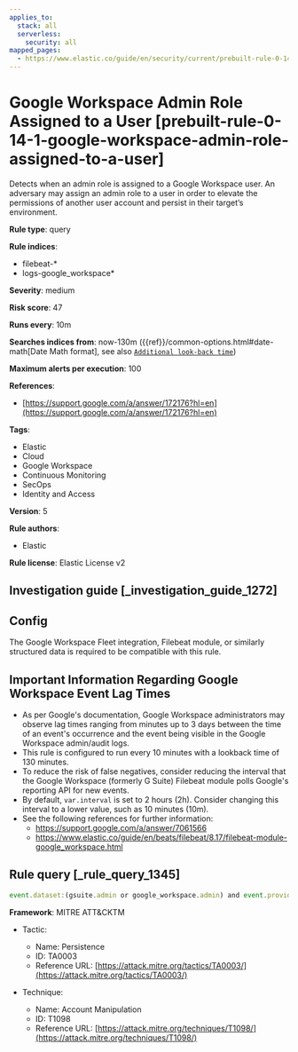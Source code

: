 ```yaml
---
applies_to:
  stack: all
  serverless:
    security: all
mapped_pages:
  - https://www.elastic.co/guide/en/security/current/prebuilt-rule-0-14-1-google-workspace-admin-role-assigned-to-a-user.html
---
```


# Google Workspace Admin Role Assigned to a User [prebuilt-rule-0-14-1-google-workspace-admin-role-assigned-to-a-user]

Detects when an admin role is assigned to a Google Workspace user. An adversary may assign an admin role to a user in order to elevate the permissions of another user account and persist in their target’s environment.

**Rule type**: query

**Rule indices**:

* filebeat-*
* logs-google_workspace*

**Severity**: medium

**Risk score**: 47

**Runs every**: 10m

**Searches indices from**: now-130m ({{ref}}/common-options.html#date-math[Date Math format], see also [`Additional look-back time`](docs-content://solutions/security/detect-and-alert/create-detection-rule.md#rule-schedule))

**Maximum alerts per execution**: 100

**References**:

* [https://support.google.com/a/answer/172176?hl=en](https://support.google.com/a/answer/172176?hl=en)

**Tags**:

* Elastic
* Cloud
* Google Workspace
* Continuous Monitoring
* SecOps
* Identity and Access

**Version**: 5

**Rule authors**:

* Elastic

**Rule license**: Elastic License v2

## Investigation guide [_investigation_guide_1272]

## Config

The Google Workspace Fleet integration, Filebeat module, or similarly structured data is required to be compatible with this rule.

## Important Information Regarding Google Workspace Event Lag Times
- As per Google's documentation, Google Workspace administrators may observe lag times ranging from minutes up to 3 days between the time of an event's occurrence and the event being visible in the Google Workspace admin/audit logs.
- This rule is configured to run every 10 minutes with a lookback time of 130 minutes.
- To reduce the risk of false negatives, consider reducing the interval that the Google Workspace (formerly G Suite) Filebeat module polls Google's reporting API for new events.
- By default, `var.interval` is set to 2 hours (2h). Consider changing this interval to a lower value, such as 10 minutes (10m).
- See the following references for further information:
  - https://support.google.com/a/answer/7061566
  - https://www.elastic.co/guide/en/beats/filebeat/8.17/filebeat-module-google_workspace.html

## Rule query [_rule_query_1345]

```js
event.dataset:(gsuite.admin or google_workspace.admin) and event.provider:admin and event.category:iam and event.action:ASSIGN_ROLE
```

**Framework**: MITRE ATT&CKTM

* Tactic:

    * Name: Persistence
    * ID: TA0003
    * Reference URL: [https://attack.mitre.org/tactics/TA0003/](https://attack.mitre.org/tactics/TA0003/)

* Technique:

    * Name: Account Manipulation
    * ID: T1098
    * Reference URL: [https://attack.mitre.org/techniques/T1098/](https://attack.mitre.org/techniques/T1098/)



